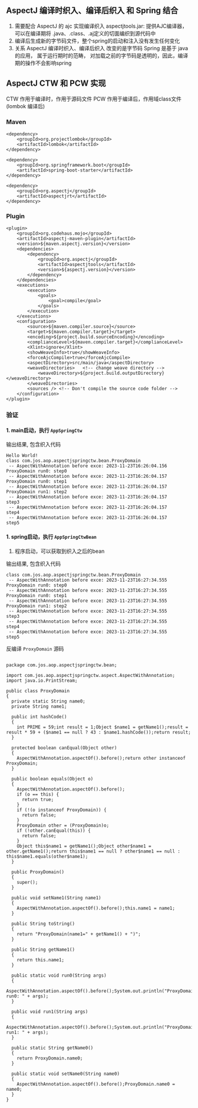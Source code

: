 ## AspectJ 编译时织入、编译后织入 和 Spring 结合

1. 需要配合 AspectJ 的 ajc 实现编译织入 aspectjtools.jar: 提供AJC编译器，可以在编译期将 .java、.class、.aj定义的切面编织到源代码中
2. 编译后生成新的字节码文件，整个spring的启动和注入没有发生任何变化
3. 关系
	AspectJ 编译时织入、编译后织入 改变的是字节码
	Spring 是基于 java 的应用， 属于运行期时的范畴， 对加载之前的字节码是透明的，因此，编译期的操作不会影响spring


## AspectJ CTW 和 PCW 实现

CTW 作用于编译时，作用于源码文件
PCW 作用于编译后，作用域class文件(lombok 编译后)


### Maven

	<dependency>
		<groupId>org.projectlombok</groupId>
		<artifactId>lombok</artifactId>
	</dependency>
	
	<dependency>
		<groupId>org.springframework.boot</groupId>
		<artifactId>spring-boot-starter</artifactId>
	</dependency>
	
	<dependency>
		<groupId>org.aspectj</groupId>
		<artifactId>aspectjrt</artifactId>
	</dependency>

### Plugin

	
	<plugin>
		<groupId>org.codehaus.mojo</groupId>
		<artifactId>aspectj-maven-plugin</artifactId>
		<version>${maven.aspectj.version}</version>
		<dependencies>
			<dependency>
				<groupId>org.aspectj</groupId>
				<artifactId>aspectjtools</artifactId>
				<version>${aspectj.version}</version>
			</dependency>
		</dependencies>
		<executions>
			<execution>
				<goals>
					<goal>compile</goal>
				</goals>
			</execution>
		</executions>
		<configuration>
			<source>${maven.compiler.source}</source>
			<target>${maven.compiler.target}</target>
			<encoding>${project.build.sourceEncoding}</encoding>
			<complianceLevel>${maven.compiler.target}</complianceLevel>
			<Xlint>ignore</Xlint>
			<showWeaveInfo>true</showWeaveInfo>
			<forceAjcCompile>true</forceAjcCompile>
			<aspectDirectory>src/main/java</aspectDirectory>
			<weaveDirectories>   <!-- change weave directory -->
				<weaveDirectory>${project.build.outputDirectory}</weaveDirectory>
			</weaveDirectories>
			<sources /> <!-- Don't compile the source code folder -->
		</configuration>
	</plugin>
	


### 验证

#### 1. main启动，执行 `AppSpringCtw`


输出结果, 包含织入代码

```
Hello World!
class com.jos.aop.aspectjspringctw.bean.ProxyDomain
 -- AspectWithAnnotation before exce: 2023-11-23T16:26:04.156
ProxyDomain run0: step0
 -- AspectWithAnnotation before exce: 2023-11-23T16:26:04.157
ProxyDomain run0: step1
 -- AspectWithAnnotation before exce: 2023-11-23T16:26:04.157
ProxyDomain run1: step2
 -- AspectWithAnnotation before exce: 2023-11-23T16:26:04.157
step3
 -- AspectWithAnnotation before exce: 2023-11-23T16:26:04.157
step4
 -- AspectWithAnnotation before exce: 2023-11-23T16:26:04.157
step5

```


#### 1. spring启动，执行 `AppSpringCtwBean`

1. 程序启动，可以获取到织入之后的bean



输出结果, 包含织入代码

```
class com.jos.aop.aspectjspringctw.bean.ProxyDomain
 -- AspectWithAnnotation before exce: 2023-11-23T16:27:34.555
ProxyDomain run0: step0
 -- AspectWithAnnotation before exce: 2023-11-23T16:27:34.555
ProxyDomain run0: step1
 -- AspectWithAnnotation before exce: 2023-11-23T16:27:34.555
ProxyDomain run1: step2
 -- AspectWithAnnotation before exce: 2023-11-23T16:27:34.555
step3
 -- AspectWithAnnotation before exce: 2023-11-23T16:27:34.555
step4
 -- AspectWithAnnotation before exce: 2023-11-23T16:27:34.555
step5
```


反编译 `ProxyDomain` 源码

```

package com.jos.aop.aspectjspringctw.bean;

import com.jos.aop.aspectjspringctw.aspect.AspectWithAnnotation;
import java.io.PrintStream;

public class ProxyDomain
{
  private static String name0;
  private String name1;
  
  public int hashCode()
  {
    int PRIME = 59;int result = 1;Object $name1 = getName1();result = result * 59 + ($name1 == null ? 43 : $name1.hashCode());return result;
  }
  
  protected boolean canEqual(Object other)
  {
    AspectWithAnnotation.aspectOf().before();return other instanceof ProxyDomain;
  }
  
  public boolean equals(Object o)
  {
    AspectWithAnnotation.aspectOf().before();
    if (o == this) {
      return true;
    }
    if (!(o instanceof ProxyDomain)) {
      return false;
    }
    ProxyDomain other = (ProxyDomain)o;
    if (!other.canEqual(this)) {
      return false;
    }
    Object this$name1 = getName1();Object other$name1 = other.getName1();return this$name1 == null ? other$name1 == null : this$name1.equals(other$name1);
  }
  
  public ProxyDomain()
  {
    super();
  }
  
  public void setName1(String name1)
  {
    AspectWithAnnotation.aspectOf().before();this.name1 = name1;
  }
  
  public String toString()
  {
    return "ProxyDomain(name1=" + getName1() + ")";
  }
  
  public String getName1()
  {
    return this.name1;
  }
  
  public static void run0(String args)
  {
    AspectWithAnnotation.aspectOf().before();System.out.println("ProxyDomain run0: " + args);
  }
  
  public void run1(String args)
  {
    AspectWithAnnotation.aspectOf().before();System.out.println("ProxyDomain run1: " + args);
  }
  
  public static String getName0()
  {
    return ProxyDomain.name0;
  }
  
  public static void setName0(String name0)
  {
    AspectWithAnnotation.aspectOf().before();ProxyDomain.name0 = name0;
  }
}


```
